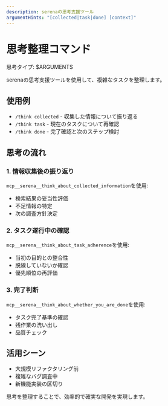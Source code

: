 ```yaml
---
description: serenaの思考支援ツール
argumentHints: "[collected|task|done] [context]"
---
```


# 思考整理コマンド

思考タイプ: $ARGUMENTS

serenaの思考支援ツールを使用して、複雑なタスクを整理します。

## 使用例
- `/think collected` - 収集した情報について振り返る
- `/think task` - 現在のタスクについて再確認
- `/think done` - 完了確認と次のステップ検討

## 思考の流れ

### 1. 情報収集後の振り返り
`mcp__serena__think_about_collected_information`を使用:
- 検索結果の妥当性評価
- 不足情報の特定
- 次の調査方針決定

### 2. タスク遂行中の確認
`mcp__serena__think_about_task_adherence`を使用:
- 当初の目的との整合性
- 脱線していないか確認
- 優先順位の再評価

### 3. 完了判断
`mcp__serena__think_about_whether_you_are_done`を使用:
- タスク完了基準の確認
- 残作業の洗い出し
- 品質チェック

## 活用シーン
- 大規模リファクタリング前
- 複雑なバグ調査中
- 新機能実装の区切り

思考を整理することで、効率的で確実な開発を実現します。